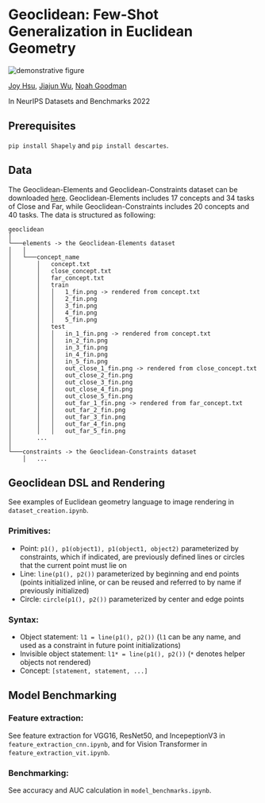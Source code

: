 # Geoclidean: Few-Shot Generalization in Euclidean Geometry

![demonstrative figure](images/data_examples.png)

[Joy Hsu](https://web.stanford.edu/~joycj/), [Jiajun Wu](https://jiajunwu.com), [Noah Goodman](https://jiajunwu.com)

In NeurIPS Datasets and Benchmarks 2022

## Prerequisites
`pip install Shapely` and `pip install descartes`.

## Data
The Geoclidean-Elements and Geoclidean-Constraints dataset can be downloaded [here](https://downloads.cs.stanford.edu/viscam/Geoclidean/geoclidean.zip). Geoclidean-Elements includes 17 concepts and 34 tasks of Close and Far, while Geoclidean-Constraints includes 20 concepts and 40 tasks. The data is structured as following:
```
geoclidean    
│
└───elements -> the Geoclidean-Elements dataset
│   │
│   └───concept_name
│       │   concept.txt
│       │   close_concept.txt
│       │   far_concept.txt
│       │   train
│       │   │   1_fin.png -> rendered from concept.txt
│       │   │   2_fin.png
│       │   │   3_fin.png
│       │   │   4_fin.png
│       │   │   5_fin.png
│       │   test
│       │   │   in_1_fin.png -> rendered from concept.txt
│       │   │   in_2_fin.png
│       │   │   in_3_fin.png
│       │   │   in_4_fin.png
│       │   │   in_5_fin.png
│       │   │   out_close_1_fin.png -> rendered from close_concept.txt
│       │   │   out_close_2_fin.png
│       │   │   out_close_3_fin.png
│       │   │   out_close_4_fin.png
│       │   │   out_close_5_fin.png
│       │   │   out_far_1_fin.png -> rendered from far_concept.txt
│       │   │   out_far_2_fin.png
│       │   │   out_far_3_fin.png
│       │   │   out_far_4_fin.png
│       │   │   out_far_5_fin.png
│       ...
│   
└───constraints -> the Geoclidean-Constraints dataset
    │   ...

```


## Geoclidean DSL and Rendering
See examples of Euclidean geometry language to image rendering in `dataset_creation.ipynb`.


### Primitives:
- Point: `p1(), p1(object1), p1(object1, object2)` parameterized by constraints, which if indicated, are previously defined lines or circles that the current point must lie on
- Line: `line(p1(), p2())` parameterized by beginning and end points (points initialized inline, or can be reused and referred to by name if previously initialized)
- Circle: `circle(p1(), p2())` parameterized by center and edge points
    
### Syntax:
- Object statement: `l1 = line(p1(), p2())` (`l1` can be any name, and used as a constraint in future point initializations)
- Invisible object statement: `l1* = line(p1(), p2())` (`*` denotes helper objects not rendered)
- Concept: `[statement, statement, ...]`


## Model Benchmarking

### Feature extraction:
See feature extraction for VGG16, ResNet50, and IncepeptionV3 in `feature_extraction_cnn.ipynb`, and for Vision Transformer in `feature_extraction_vit.ipynb`.

### Benchmarking:
See accuracy and AUC calculation in `model_benchmarks.ipynb`.



